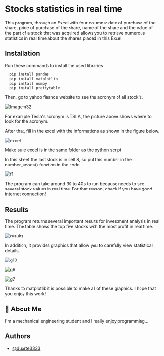 
# Stocks statistics in real time

This program, through an Excel with four columns: date of purchase of the share, price of purchase of the share, name of the share and the value of the part of a stock that was acquired allows you to retrieve numerous statistics in real time about the shares placed in this Excel
## Installation

Run these commands to install the used libraries

```bash
  pip install pandas
  pip install matplotlib
  pip install numpy
  pip install prettytable
```
Then, go to yahoo finance website to see the acronym of all stock's.

![Imagem32](https://user-images.githubusercontent.com/76222459/147173926-9b45fac1-ae0d-46df-bd91-6b8a8c4436c7.png)


For example Tesla's acronym is TSLA, the picture above shows where to look for the acronym.

After that, fill in the excel with the informations as shown in the figure below.

![excel](https://user-images.githubusercontent.com/76222459/147183300-6698952a-3cc3-40f6-a4f4-c73951e8519e.png)

Make sure excel is in the same folder as the python script

In this sheet the last stock is in cell 8, so put this number in the number_acoes() function in the code

![f1](https://user-images.githubusercontent.com/76222459/147171735-ac548e4a-8cf4-4cf9-9048-49f767134636.png)

The program can take around 30 to 40s to run because needs to see several stock values in real time.
For that reason, check if you have good internet connection!
## Results

The program returns several important results for investment analysis in real time. The table shows the top five stocks with the most profit in real time.

![results](https://user-images.githubusercontent.com/76222459/147172049-0efe8a6c-db81-4612-89cc-a70c241c86d1.png)

In addition, it provides graphics that allow you to carefully view statistical details.

![g10](https://user-images.githubusercontent.com/76222459/147173310-52c09efa-33d0-40e1-8332-e41bac38ce16.png)

![g6](https://user-images.githubusercontent.com/76222459/147173381-1431dd7a-34b5-41ec-b998-5c4ce56e56a5.png)

![g7](https://user-images.githubusercontent.com/76222459/147173403-05716b50-a59f-4cd8-8f75-98b8d1daf6b2.png)

Thanks to matplotlib it is possible to make all of these graphics. I hope that you enjoy this work!
## 🚀 About Me
I'm a mechanical engineering student and I really enjoy programming...

## Authors

- [@duarte3333](https://www.github.com/duarte3333)
